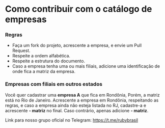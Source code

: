 # Como contribuir com o catálogo de empresas

### Regras

* Faça um fork do projeto, acrescente a empresa, e envie um Pull Request.
* Respeite a ordem alfabética.
* Respeite a estrutura do documento.
* Caso a empresa tenha uma ou mais filiais, adicione uma identificação de onde fica a matriz da empresa.

### Empresas com filiais em outros estados

Você quer cadastrar uma **empresa A** que fica em Rondônia, Porém, a matriz está no Rio de Janeiro. Acrescente a empresa em Rondônia, respeitando as regras, e caso a empresa ainda não esteja listada no RJ, cadastre-a e acrescente **- matriz** no final. Caso contrário, apenas adicione **- matriz**.
  
  
Link para nosso grupo oficial no Telegram: https://t.me/rubybrasil
